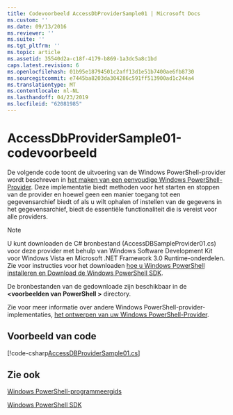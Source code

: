 ```yaml
---
title: Codevoorbeeld AccessDbProviderSample01 | Microsoft Docs
ms.custom: ''
ms.date: 09/13/2016
ms.reviewer: ''
ms.suite: ''
ms.tgt_pltfrm: ''
ms.topic: article
ms.assetid: 35540d2a-c18f-4179-b869-1a3dc5a8c1bd
caps.latest.revision: 6
ms.openlocfilehash: 01b95e18794501c2aff13d1e51b7400ae6fb8730
ms.sourcegitcommit: e7445ba8203da304286c591ff513900ad1c244a4
ms.translationtype: MT
ms.contentlocale: nl-NL
ms.lasthandoff: 04/23/2019
ms.locfileid: "62081985"
---
```

# <a name="accessdbprovidersample01-code-sample"></a>AccessDbProviderSample01-codevoorbeeld

De volgende code toont de uitvoering van de Windows PowerShell-provider wordt beschreven in [het maken van een eenvoudige Windows PowerShell-Provider](./creating-a-basic-windows-powershell-provider.md). Deze implementatie biedt methoden voor het starten en stoppen van de provider en hoewel geen een manier toegang tot een gegevensarchief biedt of als u wilt ophalen of instellen van de gegevens in het gegevensarchief, biedt de essentiële functionaliteit die is vereist voor alle providers.

> [!NOTE]
> U kunt downloaden de C# bronbestand (AccessDBSampleProvider01.cs) voor deze provider met behulp van Windows Software Development Kit voor Windows Vista en Microsoft .NET Framework 3.0 Runtime-onderdelen. Zie voor instructies voor het downloaden [hoe u Windows PowerShell installeren en Download de Windows PowerShell SDK](/powershell/developer/installing-the-windows-powershell-sdk).
>
> De bronbestanden van de gedownloade zijn beschikbaar in de  **\<voorbeelden van PowerShell >** directory.
>
> Zie voor meer informatie over andere Windows PowerShell-provider-implementaties, [het ontwerpen van uw Windows PowerShell-Provider](./designing-your-windows-powershell-provider.md).

## <a name="code-sample"></a>Voorbeeld van code

[!code-csharp[AccessDBProviderSample01.cs](../../powershell-sdk-samples/SDK-2.0/csharp/AccessDBProviderSample01/AccessDBProviderSample01.cs#L11-L30 "AccessDBProviderSample01.cs")]

## <a name="see-also"></a>Zie ook

[Windows PowerShell-programmeergids](./windows-powershell-programmer-s-guide.md)

[Windows PowerShell SDK](../windows-powershell-reference.md)